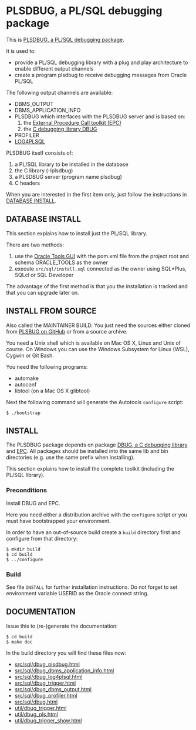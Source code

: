 # PLSDBUG, a PL/SQL debugging package

This is [PLSDBUG, a PL/SQL debugging
package](https://github.com/TransferWare/plsdbug).

It is used to:
- provide a PL/SQL debugging library with a plug and play architecture to enable different output channels
- create a program plsdbug to receive debugging messages from Oracle PL/SQL

The following output channels are available:
- DBMS_OUTPUT
- DBMS_APPLICATION_INFO
- PLSDBUG which interfaces with the PLSDBUG server and is based on:
  1. the [External Procedure Call toolkit (EPC)](https://github.com/TransferWare/epc)
  2. the [C debugging library DBUG](https://github.com/TransferWare/dbug)
- PROFILER
- [LOG4PLSQL](http://sourceforge.net/projects/log4plsql) 

PLSDBUG itself consists of:
1. a PL/SQL library to be installed in the database
2. the C library (-lplsdbug)
3. a PLSDBUG server (program name plsdbug)
4. C headers

When you are interested in the first item only, just follow the instructions
in [DATABASE INSTALL](#database-install).

## DATABASE INSTALL

This section explains how to install just the PL/SQL library.

There are two methods:
1. use the [Oracle Tools GUI](https://github.com/paulissoft/oracle-tools-gui)
with the pom.xml file from the project root and schema ORACLE_TOOLS as the owner
2. execute `src/sql/install.sql` connected as the owner using SQL*Plus, SQLcl or SQL Developer

The advantage of the first method is that you the installation is tracked and
that you can upgrade later on.

## INSTALL FROM SOURCE

Also called the MAINTAINER BUILD. You just need the sources either cloned from [PLSBUG on GitHub](https://github.com/TransferWare/plsdbug) or from a source archive.

You need a Unix shell which is available on Mac OS X, Linux and Unix of course.
On Windows you can use the Windows Subsystem for Linux (WSL), Cygwin or Git Bash.

You need the following programs:
- automake
- autoconf
- libtool (on a Mac OS X glibtool)

Next the following command will generate the Autotools `configure` script:

```
$ ./bootstrap
```

## INSTALL

The PLSDBUG package depends on package [DBUG, a C debugging
library](https://github.com/TransferWare/dbug) and [EPC](https://github.com/TransferWare/epc). All packages should be installed into the same lib and bin directories (e.g. use the same prefix when
installing).

This section explains how to install the complete toolkit (including the PL/SQL library).

### Preconditions

Install DBUG and EPC.

Here you need either a distribution archive with the `configure` script or you must have bootstrapped your environment.

In order to have an out-of-source build create a `build` directory first and configure from that directory:

```
$ mkdir build
$ cd build
$ ../configure
```

### Build

See file `INSTALL` for further installation instructions. Do not forget to set environment variable USERID as the Oracle connect string.

## DOCUMENTATION

Issue this to (re-)generate the documentation:

```
$ cd build
$ make doc
```

In the build directory you will find these files now:
- [src/sql/dbug_plsdbug.html](src/sql/dbug_plsdbug.html)
- [src/sql/dbug_dbms_application_info.html](src/sql/dbug_dbms_application_info.html)
- [src/sql/dbug_log4plsql.html](src/sql/dbug_log4plsql.html)
- [src/sql/dbug_trigger.html](src/sql/dbug_trigger.html)
- [src/sql/dbug_dbms_output.html](src/sql/dbug_dbms_output.html)
- [src/sql/dbug_profiler.html](src/sql/dbug_profiler.html)
- [src/sql/dbug.html](src/sql/dbug.html)
- [util/dbug_trigger.html](util/dbug_trigger.html)
- [util/dbug_pls.html](util/dbug_pls.html)
- [util/dbug_trigger_show.html](util/dbug_trigger_show.html)
